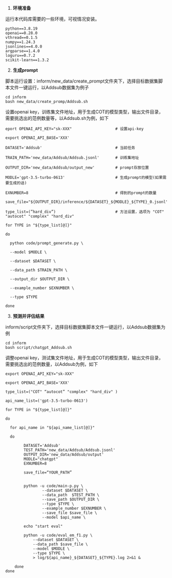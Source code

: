 1.  **环境准备**

   运行本代码库需要的一些环境，可视情况安装。

   ```
   python==3.8.19
   openai==0.28.0
   vthread==0.1.5
   numpy==1.24.3
   jsonlines==4.0.0 
   argparse==1.4.0
   loguru==0.7.2
   scikit-learn==1.3.2
   ```

   

2. **生成prompt**

​	脚本运行设置：inform/new_data/create_prompt文件夹下，选择目标数据集脚本文件一键运行，以Addsub数据集为例子

```
cd inform
bash new_data/create_promp/Addsub.sh
```

设置openai key，训练集文件地址，用于生成COT的模型类型，输出文件目录，需要挑选出的范例数量等，以Addsub.sh为例，如下



```
eport OPENAI_API_KEY="sk-XXX"					# 设置api-key

export OPENAI_API_BASE='XXX'

DATASET='Addsub'								# 当前任务

TRAIN_PATH='new_data/Addsub/Addsub.jsonl'		# 训练集地址

OUTPUT_DIR='new_data/Addsub/output_new'			# prompt存放位置

MODLE='gpt-3.5-turbo-0613'						# 生成prompt的模型(如果需要生成的话)

EXNUMBER=8										# 得到的prompt的数量

save_file="${OUTPUT_DIR}/inference/${DATASET}_${MODLE}_${TYPE}_0.jsonl"

type_list=(”hard_div”)							# 方法设置，选项为 "COT" "autocot" "complex" "hard_div" 

for TYPE in "${type_list[@]}"

do 

  python code/prompt_generate.py \

  --model $MODLE \

  --dataset $DATASET \

  --data_path $TRAIN_PATH \

  --output_dir $OUTPUT_DIR \

  --example_number $EXNUMBER \

  --type $TYPE 

done
```



3. **预测并评估结果**

inform/script文件夹下，选择目标数据集脚本文件一键运行，以Addsub数据集为例

```
cd inform
bash script/chatgpt_Addsub.sh
```

调整openai key，测试集文件地址，用于生成COT的模型类型，输出文件目录，需要挑选出的范例数量，以Addsub为例，如下

```
export OPENAI_API_KEY="sk-XXX"

export OPENAI_API_BASE='XXX'

type_list=("COT" “autocot” "complex" "hard_div" )

api_name_list=('gpt-3.5-turbo-0613')

for TYPE in "${type_list[@]}"

do

  for api_name in "${api_name_list[@]}"

  do

	 	DATASET='Addsub'
        TEST_PATH='new_data/Addsub/Addsub.jsonl'
        OUTPUT_DIR='new_data/Addsub/output'
        MODLE="chatgpt"
        EXNUMBER=8

        save_file=“YOUR_PATH”


        python -u code/main-p.py \
                --dataset $DATASET \
                --data_path  $TEST_PATH \
                --save_path $OUTPUT_DIR \
                --type $TYPE \
                --example_number $EXNUMBER \
                --save_file $save_file \
                --model $api_name \

        echo "start eval"
        
        python -u code/eval_em_f1.py \
            --dataset $DATASET \
            --data_path $save_file \
            --model $MODLE \
            --type $TYPE \
            > log/${api_name}_${DATASET}_${TYPE}.log 2>&1 & 

    done
done



```













